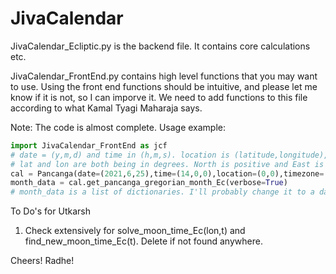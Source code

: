 # JivaCalendar

JivaCalendar_Ecliptic.py is the backend file. It contains core calculations etc.

JivaCalendar_FrontEnd.py contains high level functions that you may want to use. Using the front end functions should be intuitive, 
and please let me know if it is not, so I can imporve it. We need to add functions to this file according to what Kamal Tyagi Maharaja says.

Note: The code is almost complete. Usage example:

```python
import JivaCalendar_FrontEnd as jcf
# date = (y,m,d) and time in (h,m,s). location is (latitude,longitude), 
# lat and lon are both being in degrees. North is positive and East is positive.
cal = Pancanga(date=(2021,6,25),time=(14,0,0),location=(0,0),timezone='EST')
month_data = cal.get_pancanga_gregorian_month_Ec(verbose=True)
# month_data is a list of dictionaries. I'll probably change it to a dataframe later.
```
 




To Do's for Utkarsh

1. Check extensively for solve_moon_time_Ec(lon,t) and find_new_moon_time_Ec(t). Delete if not found anywhere.

Cheers! Radhe!
